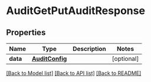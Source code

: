 # AuditGetPutAuditResponse

## Properties
Name | Type | Description | Notes
------------ | ------------- | ------------- | -------------
**data** | [**AuditConfig**](AuditConfig.md) |  | [optional] 

[[Back to Model list]](../README.md#documentation-for-models) [[Back to API list]](../README.md#documentation-for-api-endpoints) [[Back to README]](../README.md)

